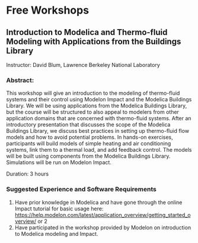 # Free Workshops

## Introduction to Modelica and Thermo-fluid Modeling with Applications from the Buildings Library

Instructor: David Blum, Lawrence Berkeley National Laboratory

### Abstract: 

This workshop will give an introduction to the modeling of thermo-fluid systems and their control using Modelon Impact and the Modelica Buildings Library. We will be using applications from the Modelica Buildings Library, but the course will be structured to also appeal to modelers from other application domains that are concerned with thermo-fluid systems. After an introductory presentation that discusses the scope of the Modelica Buildings Library, we discuss best practices in setting up thermo-fluid flow models and how to avoid potential problems. In hands-on exercises, participants will build models of simple heating and air conditioning systems, link them to a thermal load, and add feedback control. The models will be built using components from the Modelica Buildings Library. Simulations will be run on Modelon Impact.

Duration: 3 hours

### Suggested Experience and Software Requirements

1. Have prior knowledge in Modelica and have gone through the online Impact tutorial for basic usage here: https://help.modelon.com/latest/application_overview/getting_started_overview/  or 2
1. Have participated in the workshop provided by Modelon on introduction to Modelica modeling and Impact.

